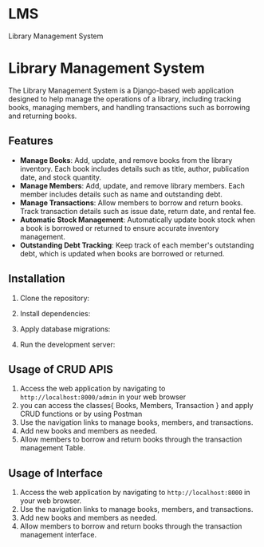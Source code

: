# LMS
Library Management System
# Library Management System

The Library Management System is a Django-based web application designed to help manage the operations of a library, including tracking books, managing members, and handling transactions such as borrowing and returning books.

## Features

- **Manage Books**: Add, update, and remove books from the library inventory. Each book includes details such as title, author, publication date, and stock quantity.
- **Manage Members**: Add, update, and remove library members. Each member includes details such as name and outstanding debt.
- **Manage Transactions**: Allow members to borrow and return books. Track transaction details such as issue date, return date, and rental fee.
- **Automatic Stock Management**: Automatically update book stock when a book is borrowed or returned to ensure accurate inventory management.
- **Outstanding Debt Tracking**: Keep track of each member's outstanding debt, which is updated when books are borrowed or returned.

## Installation

1. Clone the repository:
   
3. Install dependencies:
   
5. Apply database migrations:

6. Run the development server:

## Usage of CRUD APIS
1. Access the web application by navigating to `http://localhost:8000/admin` in your web browser
2. you can access the classes{ Books, Members, Transaction } and apply CRUD functions or by using Postman
3. Use the navigation links to manage books, members, and transactions.
4. Add new books and members as needed.
5. Allow members to borrow and return books through the transaction management Table.

## Usage of Interface

1. Access the web application by navigating to `http://localhost:8000` in your web browser.
2. Use the navigation links to manage books, members, and transactions.
3. Add new books and members as needed.
4. Allow members to borrow and return books through the transaction management interface.




